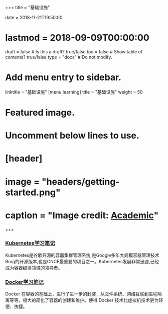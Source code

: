 +++
title = "基础设施"

date = 2018-11-21T19:50:00
# lastmod = 2018-09-09T00:00:00

draft = false  # Is this a draft? true/false
toc = false  # Show table of contents? true/false
type = "docs"  # Do not modify.

# Add menu entry to sidebar.
linktitle = "基础设施"
[menu.learning]
  title = "基础设施"
  weight = 50

# Featured image.
# Uncomment below lines to use.
# [header]
# image = "headers/getting-started.png"
# caption = "Image credit: [**Academic**](https://github.com/gcushen/hugo-academic/)"
+++

### [Kubernetes学习笔记](https://skyao.io/learning-kubernetes/)

Kubernetes是谷歌开源的容器集群管理系统,是Google多年大规模容器管理技术Borg的开源版本,也是CNCF最重要的项目之一。Kubernetes发展非常迅速,已经成为容器编排领域的领导者。

### [Docker学习笔记](https://skyao.io/learning-docker/)

Docker 在容器的基础上，进行了进一步的封装，从文件系统、网络互联到进程隔离等等，极大的简化了容器的创建和维护。使得 Docker 技术比虚拟机技术更为轻便、快捷。
